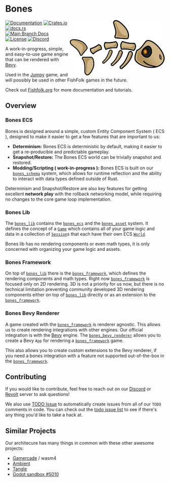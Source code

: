 # Bones

<img src="https://raw.githubusercontent.com/fishfolk/bones_branding/main/sources/logo.svg" align="right" width="300px" />

[![Documentation](https://img.shields.io/badge/documentation-fishfolk.org-green.svg?labelColor=1e1c24&color=f3ee7a)](https://fishfolk.org/bones/overview/introduction/)
[![Crates.io](https://img.shields.io/crates/v/bones_lib?labelColor=1e1c24)](https://crates.io/crates/bones_lib)
[![docs.rs](https://img.shields.io/docsrs/bones_framework?label=API%20Docs&labelColor=1e1c24)](https://docs.rs/bones_framework)
[![Main Branch Docs](https://img.shields.io/badge/API_Docs-Main_Branch-blue?labelColor=1e1c24&color=red)](https://fishfolk.github.io/bones/rustdoc/bones_framework/index.html)
[![License](https://img.shields.io/badge/License-MIT%20or%20Apache%202-green.svg?label=license&labelColor=1e1c24&color=34925e)](./LICENSE)
[![Discord](https://img.shields.io/badge/chat-on%20discord-green.svg?logo=discord&logoColor=fff&labelColor=1e1c24&color=8d5b3f)][Discord]

A work-in-progress, simple, and easy-to-use game engine that can be rendered with [Bevy].

Used in the [Jumpy] game, and will possibly be used in other FishFolk games in the future.

Check out [Fishfolk.org] for more documentation and tutorials.

[fishfolk.org]: https://fishfolk.org
[bevy]: https://bevyengine.org
[jumpy]: https://github.com/fishfolk/jumpy
[discord]: https://discord.gg/4smxjcheE5
[revolt]: https://weird.dev/invite/ZagXxrS4

## Overview

### Bones ECS

Bones is designed around a simple, custom Entity Component System ( ECS ), designed to make it easier to get a few features that are important to us:

- **Determinism:** Bones ECS is deterministic by default, making it easier to get a re-producible and predictable gameplay.
- **Snapshot/Restore:** The Bones ECS world can be trivially snapshot and restored.
- **Modding/Scripting ( work-in-progress ):** Bones ECS is built on our [`bones_schema`] system, which allows for runtime reflection and the ability to interact with data types defined outside of Rust.

[`bones_schema`]: https://fishfolk.github.io/bones/rustdoc/bones_schema/index.html

Determinism and Snapshot/Restore are also key features for getting excellent **network play** with the rollback networking model, while requiring no changes to the core game loop implementation.

### Bones Lib

The [`bones_lib`] contains the [`bones_ecs`] and the [`bones_asset`] system. It defines the concept of a [`Game`] which contains all of your game logic and data in a collection of [`Session`]s that each have their own ECS [`World`].

Bones lib has no rendering components or even math types, it is only concerned with organizing your game logic and assets.

[`bones_lib`]: https://fishfolk.github.io/bones/rustdoc/bones_lib/index.html
[`bones_ecs`]: https://fishfolk.github.io/bones/rustdoc/bones_ecs/index.html
[`bones_asset`]: https://fishfolk.github.io/bones/rustdoc/bones_asset/index.html
[`Game`]: https://fishfolk.github.io/bones/rustdoc/bones_lib/struct.Game.html
[`Session`]: https://fishfolk.github.io/bones/rustdoc/bones_lib/struct.Session.html
[`World`]: https://fishfolk.github.io/bones/rustdoc/bones_lib/ecs/struct.World.html

### Bones Framework

On top of [`bones_lib`] there is the [`bones_framework`], which defines the rendering components and math types. Right now [`bones_framework`] is focused only on 2D rendering. 3D is not a priority for us now, but there is no technical limitation preventing community developed 3D rendering components either on top of [`bones_lib`] directly or as an extension to the [`bones_framework`].

[`bones_framework`]: https://fishfolk.github.io/bones/rustdoc/bones_framework/index.html

### Bones Bevy Renderer

A game created with the [`bones_framework`] is renderer agnostic. This allows us to create rendering integrations with other engines. Our official integration is with the [Bevy] engine. The [`bones_bevy_renderer`] allows you to create a Bevy `App` for rendering a [`bones_framework`] game.

This also allows you to create custom extensions to the Bevy renderer, if you need a bones integration with a feature not supported out-of-the-box in the [`bones_framework`].

[`bones_bevy_renderer`]: https://fishfolk.github.io/bones/rustdoc/bones_bevy_renderer/index.html

## Contributing

If you would like to contribute, feel free to reach out on our [Discord] or [Revolt] server to ask questions!

We also use [TODO Issue][tdi] to automatically create issues from all of our `TODO` comments in code. You can check out the [todo issue list][tdil] to see if there's any thing you'd like to take a hack at.

[tdi]: https://github.com/DerJuulsn/todo-issue
[tdil]: https://github.com/fishfolk/bones/issues?q=is%3Aissue+is%3Aopen+label%3Acode%3Atodo

## Similar Projects

Our architecure has many things in common with these other awesome projects:

- [Gamercade](https://github.com/gamercade-io/) / wasm4
- [Ambient](https://github.com/AmbientRun/Ambient)
- [Tangle](https://github.com/kettle11/tangle)
- [Godot sandbox #5010](https://github.com/godotengine/godot-proposals/issues/5010)
